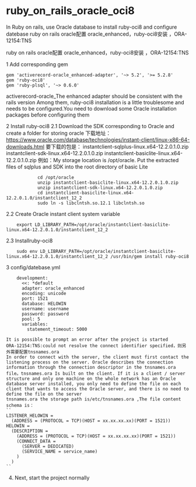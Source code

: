 # ruby_on_rails_oracle_oci8
In Ruby on rails, use Oracle database to install ruby-oci8 and configure datebase
ruby on rails oracle配置 oracle_enhanced，ruby-oci8安装 ，ORA-12154:TNS

ruby on rails oracle配置 oracle_enhanced，ruby-oci8安装 ，ORA-12154:TNS

1 Add corresponding gem
```
gem 'activerecord-oracle_enhanced-adapter', '~> 5.2', '>= 5.2.8'
gem 'ruby-oci8'
gem 'ruby-plsql', '~> 0.6.0'
```
activerecord-oracle_The enhanced adapter should be consistent with the rails version
Among them, ruby-oci8 installation is a little troublesome and needs to be configured.You need to download some Oracle installation packages before configuring them

2 Install ruby-oci8
 2.1 Download the SDK corresponding to Oracle and create a folder for storing oracle
      下载地址：https://www.oracle.com/database/technologies/instant-client/linux-x86-64-downloads.html
      要下载的包是： instantclient-sqlplus-linux.x64-12.2.0.1.0.zip
      				instantclient-sdk-linux.x64-12.2.0.1.0.zip
      				instantclient-basiclite-linux.x64-12.2.0.1.0.zip
      例如：My storage location is /opt/oracle. Put the extracted files of sqlplus and SDK into the root directory of basic Lite
```
      		cd /opt/oracle
      		unzip instantclient-basiclite-linux.x64-12.2.0.1.0.zip
      		unzip instantclient-sdk-linux.x64-12.2.0.1.0.zip
      		cd instantclient-basiclite-linux.x64-12.2.0.1.0/instantclient_12_2
      		sudo ln -s libclntsh.so.12.1 libclntsh.so  
```
 2.2 Create Oracle instant client system variable
```
  	export LD_LIBRARY_PATH=/opt/oracle/instantclient-basiclite-linux.x64-12.2.0.1.0/instantclient_12_2
```
 2.3 Installruby-oci8
```
    sudo env LD_LIBRARY_PATH=/opt/oracle/instantclient-basiclite-linux.x64-12.2.0.1.0/instantclient_12_2 /usr/bin/gem install ruby-oci8
```
3 config/datebase.yml
```
	development:
	  <<: *default
	  adapter: oracle_enhanced
	  encoding: unicode
	  port: 1521
	  database: HELOWIN
	  username: username
	  password: password
	  pool: 5
	  variables:
	    statement_timeout: 5000
```
	It is possible to prompt an error after the project is started
	ORA-12154:TNS:could not resolve the connect identifier specified，则另外需要配置tnsnames.ora
	In order to connect with the server, the client must first contact the listening process on the server. Oracle describes the connection information through the connection descriptor in the tnsnames.ora file。tnsnames.ora Is built on the client. If it is a client / server structure and only one machine on the whole network has an Oracle database server installed, you only need to define the file on each client that wants to access the Oracle server, and there is no need to define the file on the server
	tnsnames.ora the storage path is/etc/tnsnames.ora ,The file content schema is：
	``
	LISTENER_HELOWIN =
	  (ADDRESS = (PROTOCOL = TCP)(HOST = xx.xx.xx.xx)(PORT = 1521))
	HELOWIN =
	  (DESCRIPTION =
	    (ADDRESS = (PROTOCOL = TCP)(HOST = xx.xx.xx.xx)(PORT = 1521))
	    (CONNECT_DATA =
	      (SERVER = DEDICATED)
	      (SERVICE_NAME = service_name)
	    )
	  )
	``
4. Next, start the project normally